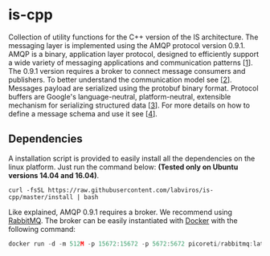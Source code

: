 is-cpp
========
Collection of utility functions for the C++ version of the IS architecture. 
The messaging layer is implemented using the AMQP protocol version 0.9.1. AMQP is a binary, application layer protocol, designed to efficiently support a wide variety of messaging applications and communication patterns [[1](https://en.wikipedia.org/wiki/Advanced_Message_Queuing_Protocol)]. The 0.9.1 version requires a broker to connect message consumers and publishers. To better understand the communication model see [[2](https://www.rabbitmq.com/tutorials/amqp-concepts.html)].
Messages payload are serialized using the protobuf binary format. Protocol buffers are Google's language-neutral, platform-neutral, extensible mechanism for serializing structured data [[3](https://developers.google.com/protocol-buffers/)]. For more details on how to define a message schema and use it see [[4](https://developers.google.com/protocol-buffers/docs/proto3)].
 
Dependencies
--------------
A installation script is provided to easily install all the dependencies on the linux platform. Just run the command below:
 **(Tested only on Ubuntu versions 14.04 and 16.04)**.
```shell
curl -fsSL https://raw.githubusercontent.com/labviros/is-cpp/master/install | bash
```

Like explained, AMQP 0.9.1 requires a broker. We recommend using [RabbitMQ](https://www.rabbitmq.com/).
The broker can be easily instantiated with [Docker](https://www.docker.com/) with the following command:
```c++
docker run -d -m 512M -p 15672:15672 -p 5672:5672 picoreti/rabbitmq:latest
```
